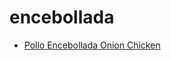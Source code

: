 # encebollada

 * [Pollo Encebollada Onion Chicken](../index/p/pollo-encebollada-onion-chicken.json)
